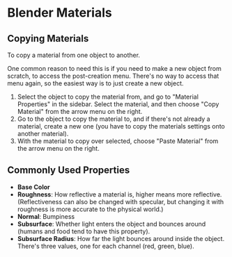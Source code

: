 # Blender Materials

## Copying Materials

To copy a material from one object to another.

One common reason to need this is if you need to make a new object from scratch, to access the post-creation menu. There's no way to access that menu again, so the easiest way is to just create a new object.

1. Select the object to copy the material from, and go to "Material Properties" in the sidebar. Select the material, and then choose "Copy Material" from the arrow menu on the right.
2. Go to the object to copy the material to, and if there's not already a material, create a new one (you have to copy the materials settings onto another material).
3. With the material to copy over selected, choose "Paste Material" from the arrow menu on the right.

## Commonly Used Properties

- **Base Color**
- **Roughness**: How reflective a material is, higher means more reflective. (Reflectiveness can also be changed with specular, but changing it with roughness is more accurate to the physical world.)
- **Normal**: Bumpiness
- **Subsurface**: Whether light enters the object and bounces around (humans and food tend to have this property).
- **Subsurface Radius**: How far the light bounces around inside the object. There's three values, one for each channel (red, green, blue).